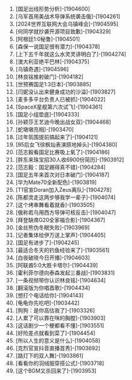
1. [国足出线形势分析]-[1904600]
1. [乌军首用美战术导弹系统袭击俄]-[1904261]
1. [2024世界互联网大会乌镇峰会]-[1904595]
1. [何同学就抄袭开源项目致歉]-[1904329]
1. [阿根廷1:0秘鲁]-[1904501]
1. [森保一说国足很有潜力]-[1904378]
1. [上下五千年就这么水灵灵讲明白了]-[1904274]
1. [澳大利亚绝平巴林]-[1904375]
1. [乌镇奇遇]-[1904596]
1. [林良铭推射破门]-[1904182]
1. [世预赛国足1:3日本]-[1903885]
1. [闫妮没认出来健身成功的沙溢]-[1903827]
1. [麦多多平台负责人已被抓]-[1904022]
1. [SpaceX星舰第六次试飞]-[1904361]
1. [国足小组垫底]-[1904333]
1. [孙颖莎王艺迪今晚出战女双]-[1904468]
1. [蛇墩墩亮相]-[1903470]
1. [过年氛围提前搞起来了]-[1904121]
1. [95后女飞徐枫灿表演原地掉头]-[1904380]
1. [范志毅看国足比赛吸上氧了]-[1904186]
1. [胖东来珠宝招30人收6900份简历]-[1903912]
1. [范志毅：国足踢得真不错]-[1904284]
1. [国足五年来首次对日本破门]-[1904187]
1. [华为Mate70全新配色]-[1903819]
1. [T1官宣Doran加入Zeus离队]-[1904278]
1. [陈都灵走这两步够我学一辈子]-[1904074]
1. [这个烤串舞看着就香]-[1903505]
1. [俄称若乌用西方导弹可核反击]-[1904047]
1. [拜登缺席G20全家福合影]-[1904367]
1. [金丝熊伪冬眠失败]-[1903969]
1. [记者集体给伊万送上掌声]-[1904405]
1. [国足有进步了]-[1904245]
1. [最适合冬天的钓鱼经验来了]-[1903561]
1. [白夜破晓今日开播]-[1904603]
1. [阿联酋5:0大胜卡塔尔]-[1904439]
1. [霍利菲尔德向泰森发起三番战]-[1903831]
1. [一条视频带你认识林良铭]-[1904634]
1. [翻滚版为你唱首歌]-[1904434]
1. [想打个电话给你]-[1904143]
1. [龟龟你先吃吧]-[1903442]
1. [狗狗：是你高估我了]-[1903326]
1. [人累了可以靠在咪的胸膛]-[1903903]
1. [这话剧少一个梗都看不懂]-[1903551]
1. [好险差点就看到菜了]-[1904454]
1. [所以人生的意义是什么]-[1904058]
1. [克烈官宣抖音直播首秀]-[1903692]
1. [路灯下的双人舞]-[1903861]
1. [看看你的羽绒服穿搭公式]-[1903718]
1. [这个BGM又杀回来了]-[1903953]